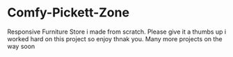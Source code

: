 # Comfy-Pickett-Zone
Responsive Furniture Store i made from scratch.
Please give it a thumbs up i worked hard on this project so enjoy thnak you.
Many more projects on the way soon
